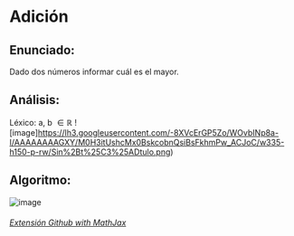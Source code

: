 # Adición

## Enunciado:
Dado dos números informar cuál es el mayor.

## Análisis:
  
  Léxico: a, b $\in  \mathbb{R}$
  ![image]https://lh3.googleusercontent.com/-8XVcErGP5Zo/WOvbINp8a-I/AAAAAAAAGXY/M0H3itUshcMx0BskcobnQsiBsFkhmPw_ACJoC/w335-h150-p-rw/Sin%2Bt%25C3%25ADtulo.png)
  
## Algoritmo:

  ![image](https://lh3.googleusercontent.com/-Q75h3lGn-Rg/WOvTOUjLvmI/AAAAAAAAGWU/pKx3C9-AltEL_JqVsNcNzj44yGhS8thAACJoC/w382-h429-p-rw/Mayor.png)


###### [Extensión Github with MathJax](https://chrome.google.com/webstore/detail/github-with-mathjax/ioemnmodlmafdkllaclgeombjnmnbima?hl=en)
